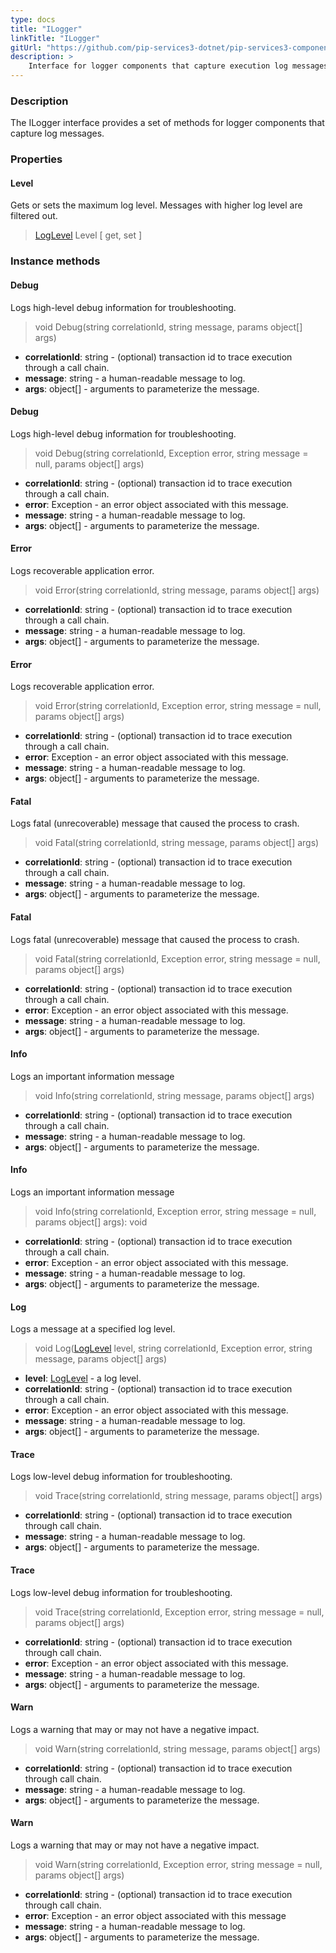 ```yaml
---
type: docs
title: "ILogger"
linkTitle: "ILogger"
gitUrl: "https://github.com/pip-services3-dotnet/pip-services3-components-dotnet"
description: >
    Interface for logger components that capture execution log messages.
---
```


### Description

The ILogger interface provides a set of methods for logger components that capture log messages.


### Properties

#### Level
Gets or sets the maximum log level. Messages with higher log level are filtered out.

> [LogLevel](../log_level) Level [ get, set ]


### Instance methods

#### Debug
Logs high-level debug information for troubleshooting.

> void Debug(string correlationId, string message, params object[] args)

- **correlationId**: string - (optional) transaction id to trace execution through a call chain.
- **message**: string - a human-readable message to log.
- **args**: object[] - arguments to parameterize the message.



#### Debug
Logs high-level debug information for troubleshooting.

> void Debug(string correlationId, Exception error, string message = null, params object[] args)

- **correlationId**: string - (optional) transaction id to trace execution through a call chain.
- **error**: Exception - an error object associated with this message.
- **message**: string - a human-readable message to log.
- **args**: object[] - arguments to parameterize the message.


#### Error
Logs recoverable application error.

> void Error(string correlationId, string message, params object[] args)

- **correlationId**: string - (optional) transaction id to trace execution through a call chain.
- **message**: string - a human-readable message to log.
- **args**: object[] - arguments to parameterize the message.

#### Error
Logs recoverable application error.

> void Error(string correlationId, Exception error, string message = null, params object[] args)

- **correlationId**: string - (optional) transaction id to trace execution through a call chain.
- **error**: Exception - an error object associated with this message.
- **message**: string - a human-readable message to log.
- **args**: object[] - arguments to parameterize the message.


#### Fatal
Logs fatal (unrecoverable) message that caused the process to crash.

> void Fatal(string correlationId, string message, params object[] args)

- **correlationId**: string - (optional) transaction id to trace execution through a call chain.
- **message**: string - a human-readable message to log.
- **args**: object[] - arguments to parameterize the message.


#### Fatal
Logs fatal (unrecoverable) message that caused the process to crash.

> void Fatal(string correlationId, Exception error, string message = null, params object[] args)

- **correlationId**: string - (optional) transaction id to trace execution through a call chain.
- **error**: Exception - an error object associated with this message.
- **message**: string - a human-readable message to log.
- **args**: object[] - arguments to parameterize the message.


#### Info
Logs an important information message

> void Info(string correlationId, string message, params object[] args)

- **correlationId**: string - (optional) transaction id to trace execution through a call chain.
- **message**: string - a human-readable message to log.
- **args**: object[] - arguments to parameterize the message.


#### Info
Logs an important information message

> void Info(string correlationId, Exception error, string message = null, params object[] args): void

- **correlationId**: string - (optional) transaction id to trace execution through a call chain.
- **error**: Exception - an error object associated with this message.
- **message**: string - a human-readable message to log.
- **args**: object[] - arguments to parameterize the message.



#### Log
Logs a message at a specified log level.

> void Log([LogLevel](../log_level) level, string correlationId, Exception error, string message, params object[] args)

- **level**: [LogLevel](../log_level) - a log level.
- **correlationId**: string - (optional) transaction id to trace execution through a call chain.
- **error**: Exception - an error object associated with this message.
- **message**: string - a human-readable message to log.
- **args**: object[] - arguments to parameterize the message.



#### Trace
Logs low-level debug information for troubleshooting.

> void Trace(string correlationId, string message, params object[] args)

- **correlationId**: string - (optional) transaction id to trace execution through call chain.
- **message**: string - a human-readable message to log.
- **args**: object[] - arguments to parameterize the message.


#### Trace
Logs low-level debug information for troubleshooting.

> void Trace(string correlationId, Exception error, string message = null, params object[] args)

- **correlationId**: string - (optional) transaction id to trace execution through call chain.
- **error**: Exception - an error object associated with this message.
- **message**: string - a human-readable message to log.
- **args**: object[] - arguments to parameterize the message.


#### Warn
Logs a warning that may or may not have a negative impact.

> void Warn(string correlationId, string message, params object[] args)

- **correlationId**: string - (optional) transaction id to trace execution through call chain.
- **message**: string - a human-readable message to log.
- **args**: object[] - arguments to parameterize the message.


#### Warn
Logs a warning that may or may not have a negative impact.

> void Warn(string correlationId, Exception error, string message = null, params object[] args)

- **correlationId**: string - (optional) transaction id to trace execution through call chain.
- **error**: Exception - an error object associated with this message
- **message**: string - a human-readable message to log.
- **args**: object[] - arguments to parameterize the message.
